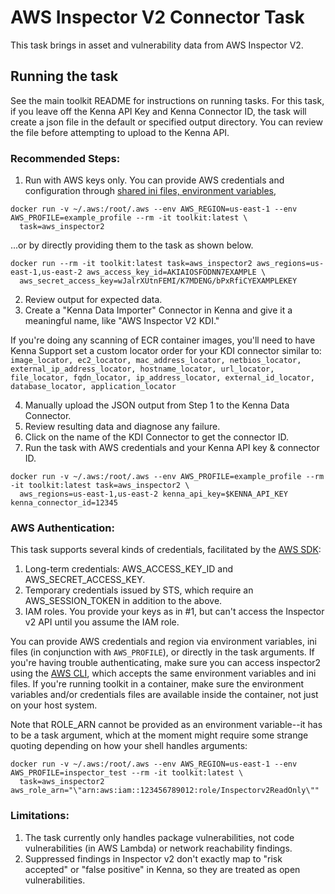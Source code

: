 # AWS Inspector V2 Connector Task

This task brings in asset and vulnerability data from AWS Inspector V2.

## Running the task

See the main toolkit README for instructions on running tasks. For this task, if you leave off the Kenna API Key and Kenna Connector ID, the task will create a json file in the default or specified output directory. You can review the file before attempting to upload to the Kenna API.

### Recommended Steps:

1. Run with AWS keys only. You can provide AWS credentials and configuration through [shared ini files, environment variables](https://docs.aws.amazon.com/sdkref/latest/guide/creds-config-files.html),

```
docker run -v ~/.aws:/root/.aws --env AWS_REGION=us-east-1 --env AWS_PROFILE=example_profile --rm -it toolkit:latest \
  task=aws_inspector2
```

...or by directly providing them to the task as shown below.

```
docker run --rm -it toolkit:latest task=aws_inspector2 aws_regions=us-east-1,us-east-2 aws_access_key_id=AKIAIOSFODNN7EXAMPLE \
  aws_secret_access_key=wJalrXUtnFEMI/K7MDENG/bPxRfiCYEXAMPLEKEY
```

2. Review output for expected data.
3. Create a "Kenna Data Importer" Connector in Kenna and give it a meaningful name, like "AWS Inspector V2 KDI."

If you're doing any scanning of ECR container images, you'll need to have Kenna Support set a custom locator order for your KDI connector similar to: `image_locator, ec2_locator, mac_address_locator, netbios_locator, external_ip_address_locator, hostname_locator, url_locator, file_locator, fqdn_locator, ip_address_locator, external_id_locator, database_locator, application_locator`

4. Manually upload the JSON output from Step 1 to the Kenna Data Connector.
5. Review resulting data and diagnose any failure.
6. Click on the name of the KDI Connector to get the connector ID.
7. Run the task with AWS credentials and your Kenna API key & connector ID.

```
docker run -v ~/.aws:/root/.aws --env AWS_PROFILE=example_profile --rm -it toolkit:latest task=aws_inspector2 \
  aws_regions=us-east-1,us-east-2 kenna_api_key=$KENNA_API_KEY kenna_connector_id=12345
```

### AWS Authentication:

This task supports several kinds of credentials, facilitated by the [AWS SDK](https://docs.aws.amazon.com/sdk-for-ruby/v3/api/#Configuration):

1. Long-term credentials: AWS_ACCESS_KEY_ID and AWS_SECRET_ACCESS_KEY.
2. Temporary credentials issued by STS, which require an AWS_SESSION_TOKEN in addition to the above.
3. IAM roles. You provide your keys as in #1, but can't access the Inspector v2 API until you assume the IAM role.

You can provide AWS credentials and region via environment variables, ini files (in conjunction with `AWS_PROFILE`), or directly in the task arguments. If you're having trouble authenticating, make sure you can access inspector2 using the [AWS CLI](https://docs.aws.amazon.com/cli/latest/userguide/cli-chap-configure.html), which accepts the same environment variables and ini files. If you're running toolkit in a container, make sure the environment variables and/or credentials files are available inside the container, not just on your host system.

Note that ROLE_ARN cannot be provided as an environment variable--it has to be a task argument, which at the moment might require some strange quoting depending on how your shell handles arguments:

```
docker run -v ~/.aws:/root/.aws --env AWS_REGION=us-east-1 --env AWS_PROFILE=inspector_test --rm -it toolkit:latest \
  task=aws_inspector2 aws_role_arn="\"arn:aws:iam::123456789012:role/Inspectorv2ReadOnly\""
```

### Limitations:

1. The task currently only handles package vulnerabilities, not code vulnerabilities (in AWS Lambda) or network reachability findings.
2. Suppressed findings in Inspector v2 don't exactly map to "risk accepted" or "false positive" in Kenna, so they are treated as open vulnerabilities.
